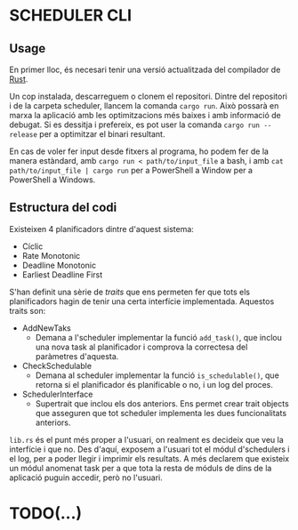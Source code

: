# SCHEDULER CLI

## Usage
En primer lloc, és necesari tenir una versió actualitzada del compilador de [Rust](https://www.rust-lang.org/es/tools/install).

Un cop instalada, descarreguem o clonem el repositori. Dintre del repositori i de la carpeta scheduler, llancem la comanda ```cargo run```. Això possarà en marxa la aplicació amb les optimitzacions més baixes i amb informació de debugat. Si es dessitja i prefereix, es pot user la comanda ```cargo run --release``` per a optimitzar el binari resultant.

En cas de voler fer input desde fitxers al programa, ho podem fer de la manera estàndard, amb ```cargo run < path/to/input_file``` a bash, i amb ```cat path/to/input_file | cargo run``` per a PowerShell a Window per a PowerShell a Windows.

## Estructura del codi
Existeixen 4 planificadors dintre d'aquest sistema:
 - Cíclic
 - Rate Monotonic
 - Deadline Monotonic
 - Earliest Deadline First

S'han definit una sèrie de _traits_ que ens permeten fer que tots els planificadors hagin de tenir una certa interfície implementada. Aquestos traits son:
 - AddNewTaks
    - Demana a l'scheduler implementar la funció ```add_task()```, que inclou una nova task al planificador i comprova la correctesa del paràmetres d'aquesta.
 - CheckSchedulable
   - Demana al scheduler implementar la funció ```is_schedulable()```, que retorna si el planificador és planificable o no, i un log del proces.
 - SchedulerInterface
   - Supertrait que inclou els dos anteriors. Ens permet crear trait objects que asseguren que tot scheduler implementa les dues funcionalitats anteriors.

```lib.rs``` és el punt més proper a l'usuari, on realment es decideix que veu la interfície i que no. Des d'aquí, exposem a l'usuari tot el módul d'schedulers i el log, per a poder llegir i imprimir els resultats. A més declarem que existeix un módul anomenat task per a que tota la resta de móduls de dins de la aplicació puguin accedir, però no l'usuari. 

# TODO(...)
